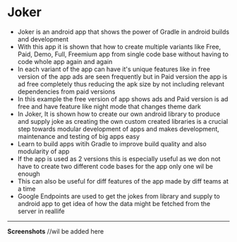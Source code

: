 # Joker
- Joker is an android app that shows the power of Gradle in android builds and development
- With this app it is shown that how to create multiple variants like Free, Paid, Demo, Full, Freemium app from single code base without having to code whole app again and again
- In each variant of the app can have it's unique features like in free version of the app ads are seen frequently but in Paid version the app is ad free completely thus reducing the apk size by not including relevant dependencies from paid versions
- In this example the free version of app shows ads and Paid version is ad free and have feature like night mode that changes theme dark
- In Joker, It is shown how to create our own android library to produce and supply joke as creating the own custom created libraries is a crucial step towards modular development of apps and makes development, maintenance and testing of big apps easy
- Learn to build apps witih Gradle to improve build quality and also modularity of app
- If the app is used as 2 versions this is especially useful as we don not have to create two different code bases for the app only one wil be enough
- This can also be useful for diff features of the app made by diff teams at a time
- Google Endpoints are used to get the jokes from library and supply to android app to get idea of how the data might be fetched from the server in reallife
***
**Screenshots**
//wil be added here
